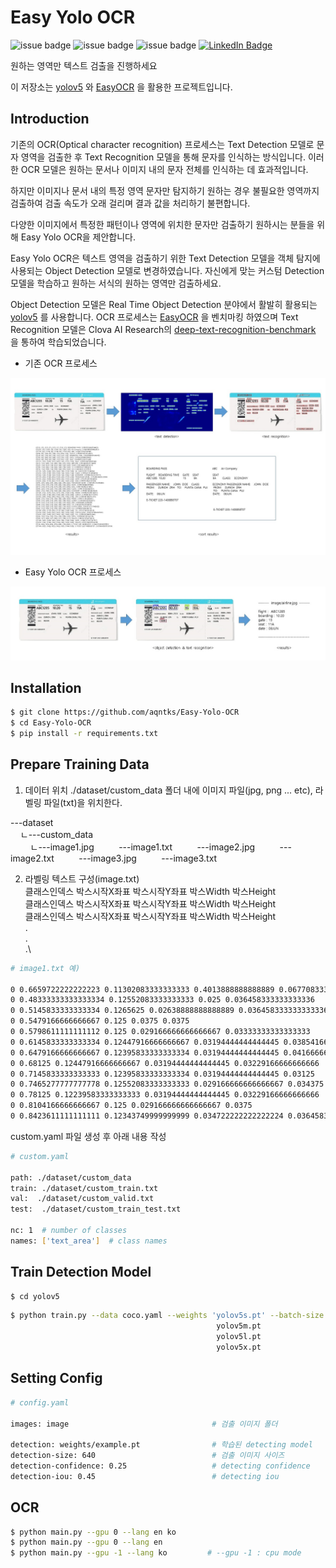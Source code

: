 # Easy Yolo OCR

![issue badge](https://img.shields.io/github/license/aqntks/recog)
![issue badge](https://img.shields.io/badge/build-passing-brightgreen)
![issue badge](https://img.shields.io/badge/%EB%8B%A4%EA%B5%AD%EC%96%B4-%EC%A7%80%EC%9B%90-yellow)
[![LinkedIn Badge](http://img.shields.io/badge/LinkedIn-@InpyoHong-0072b1?style=flat&logo=linkedin&link=https://www.linkedin.com/in/inpyo-hong-886781212/)](https://www.linkedin.com/in/inpyo-hong-886781212/)

원하는 영역만 텍스트 검출을 진행하세요  

이 저장소는 [yolov5](https://github.com/ultralytics/yolov5) 와 [EasyOCR](https://github.com/JaidedAI/EasyOCR) 을 활용한 프로젝트입니다.


## Introduction

기존의 OCR(Optical character recognition) 프로세스는 Text Detection 모델로 문자 영역을 검출한 후 Text Recognition 모델을 통해 문자를 인식하는 방식입니다. 이러한 OCR 모델은 원하는 문서나 이미지 내의 문자 전체를 인식하는 데 효과적입니다.    

하지만 이미지나 문서 내의 특정 영역 문자만 탐지하기 원하는 경우 불필요한 영역까지 검출하여 검출 속도가 오래 걸리며 결과 값을 처리하기 불편합니다.

다양한 이미지에서 특정한 패턴이나 영역에 위치한 문자만 검출하기 원하시는 분들을 위해 Easy Yolo OCR을 제안합니다.

Easy Yolo OCR은 텍스트 영역을 검출하기 위한 Text Detection 모델을 객체 탐지에 사용되는 Object Detection 모델로 변경하였습니다. 자신에게 맞는 커스텀 Detection 모델을 학습하고 원하는 서식의 원하는 영역만 검출하세요.

Object Detection 모델은 Real Time Object Detection 분야에서 활발히 활용되는 [yolov5](https://github.com/ultralytics/yolov5) 를 사용합니다. OCR 프로세스는 [EasyOCR](https://github.com/JaidedAI/EasyOCR) 을 벤치마킹 하였으며 Text Recognition 모델은 Clova AI Research의 [deep-text-recognition-benchmark](https://github.com/clovaai/deep-text-recognition-benchmark) 을 통하여 학습되었습니다.

- 기존 OCR 프로세스

![](res/original.jpg)

- Easy Yolo OCR 프로세스

![](res/easyyoloocr.jpg)


## Installation


``` bash
$ git clone https://github.com/aqntks/Easy-Yolo-OCR
$ cd Easy-Yolo-OCR
$ pip install -r requirements.txt
```

## Prepare Training Data
1. 데이터 위치
./dataset/custom_data 폴더 내에 이미지 파일(jpg, png ... etc), 라벨링 파일(txt)을 위치한다.

---dataset\
&nbsp;&nbsp;&nbsp;&nbsp;ㄴ---custom_data\
&nbsp;&nbsp;&nbsp;&nbsp;&nbsp;&nbsp;&nbsp;&nbsp;ㄴ---image1.jpg
&nbsp;&nbsp;&nbsp;&nbsp;&nbsp;&nbsp;&nbsp;&nbsp;&nbsp;---image1.txt
&nbsp;&nbsp;&nbsp;&nbsp;&nbsp;&nbsp;&nbsp;&nbsp;&nbsp;---image2.jpg
&nbsp;&nbsp;&nbsp;&nbsp;&nbsp;&nbsp;&nbsp;&nbsp;&nbsp;---image2.txt
&nbsp;&nbsp;&nbsp;&nbsp;&nbsp;&nbsp;&nbsp;&nbsp;&nbsp;---image3.jpg
&nbsp;&nbsp;&nbsp;&nbsp;&nbsp;&nbsp;&nbsp;&nbsp;&nbsp;---image3.txt

2. 라벨링 텍스트 구성(image.txt)\
클래스인덱스 박스시작X좌표 박스시작Y좌표 박스Width 박스Height\
클래스인덱스 박스시작X좌표 박스시작Y좌표 박스Width 박스Height\
클래스인덱스 박스시작X좌표 박스시작Y좌표 박스Width 박스Height\
                         .\
                         .\
                         .\
                         
```bash
# image1.txt 예)

0 0.6659722222222223 0.11302083333333333 0.4013888888888889 0.06770833333333333
0 0.48333333333333334 0.12552083333333333 0.025 0.036458333333333336
0 0.5145833333333334 0.1265625 0.02638888888888889 0.036458333333333336
0 0.5479166666666667 0.125 0.0375 0.0375
0 0.5798611111111112 0.125 0.029166666666666667 0.03333333333333333
0 0.6145833333333334 0.12447916666666667 0.03194444444444445 0.03854166666666667
0 0.6479166666666667 0.12395833333333334 0.03194444444444445 0.041666666666666664
0 0.68125 0.12447916666666667 0.03194444444444445 0.03229166666666666
0 0.7145833333333333 0.12395833333333334 0.03194444444444445 0.03125
0 0.7465277777777778 0.12552083333333333 0.029166666666666667 0.034375
0 0.78125 0.12239583333333333 0.03194444444444445 0.03229166666666666
0 0.8104166666666667 0.125 0.029166666666666667 0.0375
0 0.8423611111111111 0.12343749999999999 0.034722222222222224 0.036458333333333336
```



custom.yaml 파일 생성 후 아래 내용 작성

```bash
# custom.yaml

path: ./dataset/custom_data
train: ./dataset/custom_train.txt
val:  ./dataset/custom_valid.txt
test:  ./dataset/custom_train_test.txt

nc: 1  # number of classes
names: ['text_area']  # class names
```

## Train Detection Model
``` bash
$ cd yolov5
```

```bash
$ python train.py --data coco.yaml --weights 'yolov5s.pt' --batch-size 64
                                              yolov5m.pt               40
                                              yolov5l.pt               24
                                              yolov5x.pt               16
```

## Setting Config
```bash
# config.yaml

images: image                                # 검출 이미지 폴더

detection: weights/example.pt                # 학습된 detecting model
detection-size: 640                          # 검출 이미지 사이즈
detection-confidence: 0.25                   # detecting confidence
detection-iou: 0.45                          # detecting iou
```


## OCR

```bash
$ python main.py --gpu 0 --lang en ko
$ python main.py --gpu 0 --lang en
$ python main.py --gpu -1 --lang ko         # --gpu -1 : cpu mode
```

